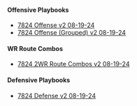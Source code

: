 #### Offensive Playbooks
- [7824 Offense v2 08-19-24](https://drive.google.com/file/d/1Um-bo91HJd7jWyoeOHL-KWedInnn_g_2/view?usp=drive_link)
- [7824 Offense (Grouped) v2 08-19-24](https://drive.google.com/file/d/1FzuZimNliBjgvyypjO8CJGNEwk7z2DIS/view?usp=drive_link)
#### WR Route Combos
- [7824 2WR Route Combos v2 08-19-24](https://drive.google.com/file/d/1lVM2j9oAtKSEycl2IsZZgDCdGxPIPFMX/view?usp=drive_link)
#### Defensive Playbooks
- [7824 Defense v2 08-19-24](https://drive.google.com/file/d/1QgNGO6MX5M8bnNV5mUAchxlLF1o_RIbO/view?usp=drive_link)
